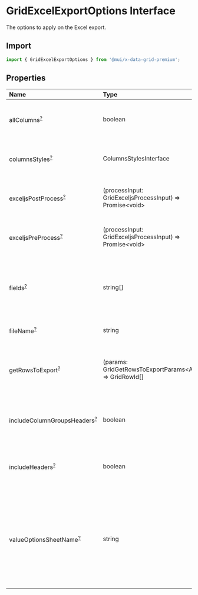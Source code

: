 # GridExcelExportOptions Interface

<p class="description">The options to apply on the Excel export.</p>

## Import

```js
import { GridExcelExportOptions } from '@mui/x-data-grid-premium';
```

## Properties

| Name                                                                                                                                                                                                            | Type                                                                                             | Default                                            | Description                                                                                                                                      |
| :-------------------------------------------------------------------------------------------------------------------------------------------------------------------------------------------------------------- | :----------------------------------------------------------------------------------------------- | :------------------------------------------------- | :----------------------------------------------------------------------------------------------------------------------------------------------- |
| <span class="prop-name optional">allColumns<sup><abbr title="optional">?</abbr></sup> [<span class="plan-premium" title="Premium plan"></span>](/x/introduction/licensing/#premium-plan)</span>                 | <span class="prop-type">boolean</span>                                                           | <span class="prop-default">false</span>            | If `true`, the hidden columns will also be exported.                                                                                             |
| <span class="prop-name optional">columnsStyles<sup><abbr title="optional">?</abbr></sup> [<span class="plan-premium" title="Premium plan"></span>](/x/introduction/licensing/#premium-plan)</span>              | <span class="prop-type">ColumnsStylesInterface</span>                                            |                                                    | Object mapping column field to Exceljs style                                                                                                     |
| <span class="prop-name optional">exceljsPostProcess<sup><abbr title="optional">?</abbr></sup> [<span class="plan-premium" title="Premium plan"></span>](/x/introduction/licensing/#premium-plan)</span>         | <span class="prop-type">(processInput: GridExceljsProcessInput) =&gt; Promise&lt;void&gt;</span> |                                                    | Method called after adding the rows to the workbook.                                                                                             |
| <span class="prop-name optional">exceljsPreProcess<sup><abbr title="optional">?</abbr></sup> [<span class="plan-premium" title="Premium plan"></span>](/x/introduction/licensing/#premium-plan)</span>          | <span class="prop-type">(processInput: GridExceljsProcessInput) =&gt; Promise&lt;void&gt;</span> |                                                    | Method called before adding the rows to the workbook.                                                                                            |
| <span class="prop-name optional">fields<sup><abbr title="optional">?</abbr></sup> [<span class="plan-premium" title="Premium plan"></span>](/x/introduction/licensing/#premium-plan)</span>                     | <span class="prop-type">string[]</span>                                                          |                                                    | The columns exported.<br />This should only be used if you want to restrict the columns exports.                                                 |
| <span class="prop-name optional">fileName<sup><abbr title="optional">?</abbr></sup> [<span class="plan-premium" title="Premium plan"></span>](/x/introduction/licensing/#premium-plan)</span>                   | <span class="prop-type">string</span>                                                            | <span class="prop-default">`document.title`</span> | The string used as the file name.                                                                                                                |
| <span class="prop-name optional">getRowsToExport<sup><abbr title="optional">?</abbr></sup> [<span class="plan-premium" title="Premium plan"></span>](/x/introduction/licensing/#premium-plan)</span>            | <span class="prop-type">(params: GridGetRowsToExportParams&lt;Api&gt;) =&gt; GridRowId[]</span>  |                                                    | Function that returns the id of the rows to export on the order they should be exported.                                                         |
| <span class="prop-name optional">includeColumnGroupsHeaders<sup><abbr title="optional">?</abbr></sup> [<span class="plan-premium" title="Premium plan"></span>](/x/introduction/licensing/#premium-plan)</span> | <span class="prop-type">boolean</span>                                                           | <span class="prop-default">true</span>             | If `true`, the headers of the column groups will be added into the file.                                                                         |
| <span class="prop-name optional">includeHeaders<sup><abbr title="optional">?</abbr></sup> [<span class="plan-premium" title="Premium plan"></span>](/x/introduction/licensing/#premium-plan)</span>             | <span class="prop-type">boolean</span>                                                           | <span class="prop-default">true</span>             | If `true`, the first row of the file will include the headers of the grid.                                                                       |
| <span class="prop-name optional">valueOptionsSheetName<sup><abbr title="optional">?</abbr></sup> [<span class="plan-premium" title="Premium plan"></span>](/x/introduction/licensing/#premium-plan)</span>      | <span class="prop-type">string</span>                                                            |                                                    | Name given to the worksheet containing the columns valueOptions.<br />valueOptions are added to this worksheet if they are provided as an array. |
